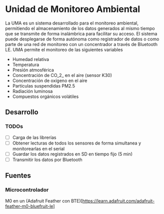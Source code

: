 # Unidad de Monitoreo Ambiental

La UMA es un sistema desarrollado para el monitoreo ambiental, permitiendo el almacenamiento de los datos generados al mismo tiempo que se transmite de forma inalámbrica para facilitar su acceso. El sistema puede desplegarse de forma autónoma como registrador de datos o como parte de una red de monitoreo con un concentrador a través de Bluetooth LE. UMA permite el monitoreo de las siguientes variables

- Humedad relativa
- Temperatura
- Presión atmosférica
- Concentración de CO_2_ en el aire (sensor K30)
- Concentración de oxígeno en el aire
- Partículas suspendidas PM2.5
- Radiación luminosa
- Compuestos orgánicos volátiles

## Desarrollo

### TODOs

- [ ] Carga de las librerías
- [ ] Obtener lecturas de todos los sensores de forma simultanea y monitorearlas en el serial
- [ ] Guardar los datos registrados en SD en tiempo fijo (5 min)
- [ ] Transmitir los datos por Bluetooth

## Fuentes

### Microcontrolador

M0 en un (Adafruit Feather con BTE)[https://learn.adafruit.com/adafruit-feather-m0-bluefruit-le] 